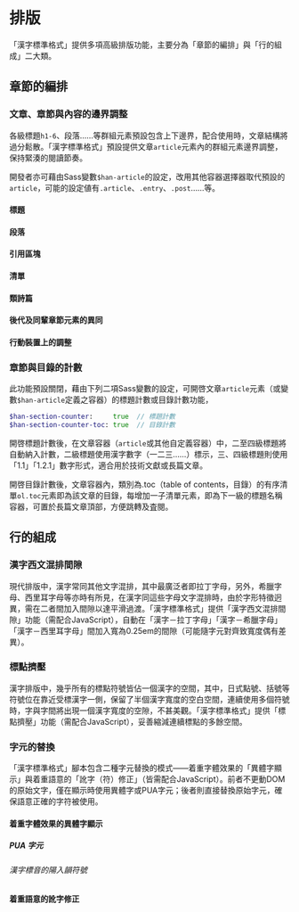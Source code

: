 
排版
===

「漢字標準格式」提供多項高級排版功能，主要分為「章節的編排」與「行的組成」二大類。

章節的編排
--------

### 文章、章節與內容的邊界調整
各級標題`h1-6`、段落……等群組元素預設包含上下邊界，配合使用時，文章結構將過分鬆散。「漢字標準格式」預設提供文章`article`元素內的群組元素邊界調整，保持緊湊的閱讀節奏。

<div class='info note'>

開發者亦可藉由Sass變數`$han-article`的設定，改用其他容器選擇器取代預設的`article`，可能的設定値有`.article`、`.entry`、`.post`……等。
</div>

#### 標題
#### 段落
#### 引用區塊
#### 清單
#### 類詩篇
#### 後代及同輩章節元素的異同
#### 行動裝置上的調整

### 章節與目錄的計數
此功能預設關閉，藉由下列二項Sass變數的設定，可開啓文章`article`元素（或變數`$han-article`定義之容器）的標題計數或目錄計數功能，

~~~sass
$han-section-counter:     true  // 標題計數
$han-section-counter-toc: true  // 目錄計數
~~~

開啓標題計數後，在文章容器（`article`或其他自定義容器）中，二至四級標題將自動納入計數，二級標題使用漢字數字（一二三……）標示，三、四級標題則使用「1.1」「1.2.1」數字形式，適合用於技術文獻或長篇文章。

開啓目錄計數後，文章容器內，類別為.toc（table of contents，目錄）的有序清單`ol.toc`元素即為該文章的目錄，每增加一子清單元素，即為下一級的標題名稱容器，可置於長篇文章頂部，方便跳轉及査閱。

行的組成
-------

### 漢字西文混排間隙
現代排版中，漢字常同其他文字混排，其中最廣泛者即拉丁字母，另外，希臘字母、西里耳字母等亦時有所見，在漢字同這些字母文字混排時，由於字形特徵迥異，需在二者間加入間隙以達平滑過渡。「漢字標準格式」提供「漢字西文混排間隙」功能（需配合JavaScript），自動在「漢字－拉丁字母」「漢字－希臘字母」「漢字－西里耳字母」間加入寬為0.25em的間隙（可能隨字元對齊致寬度偶有差異）。

### 標點擠壓
漢字排版中，幾乎所有的標點符號皆佔一個漢字的空間，其中，日式點號、括號等符號位在靠近受標漢字一側，保留了半個漢字寬度的空白空間，連續使用多個符號時，字與字間將出現一個漢字寬度的空隙，不甚美觀。「漢字標準格式」提供「標點擠壓」功能（需配合JavaScript），妥善縮減連續標點的多餘空間。

### 字元的替換
「漢字標準格式」腳本包含二種字元替換的模式——着重字體效果的「異體字顯示」與着重語意的「訛字（符）修正」（皆需配合JavaScript）。前者不更動DOM的原始文字，僅在顯示時使用異體字或PUA字元；後者則直接替換原始字元，確保語意正確的字符被使用。

#### 着重字體效果的異體字顯示
##### PUA 字元
###### 漢字標音的陽入韻符號

#### 着重語意的訛字修正
